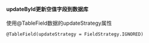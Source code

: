 #### updateById更新空值字段到数据库

使用@TableField数据的updateStrategy属性

```xml
@TableField(updateStrategy = FieldStrategy.IGNORED)
```
